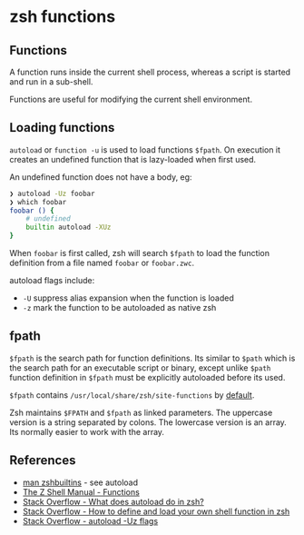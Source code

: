 # zsh functions

## Functions

A function runs inside the current shell process, whereas a script is started and run in a sub-shell.

Functions are useful for modifying the current shell environment.

## Loading functions

`autoload` or `function -u` is used to load functions `$fpath`. On execution it creates an undefined function that is lazy-loaded when first used.

An undefined function does not have a body, eg:

```zsh
❯ autoload -Uz foobar
❯ which foobar
foobar () {
    # undefined
    builtin autoload -XUz
}
```

When `foobar` is first called, zsh will search `$fpath` to load the function definition from a file named `foobar` or `foobar.zwc`.

autoload flags include:

- `-U` suppress alias expansion when the function is loaded
- `-z` mark the function to be autoloaded as native zsh

## fpath

`$fpath` is the search path for function definitions. Its similar to `$path` which is the search path for an executable script or binary, except unlike `$path` function definition in `$fpath` must be explicitly autoloaded before its used.

`$fpath` contains `/usr/local/share/zsh/site-functions` by [default](https://unix.stackexchange.com/a/607827/2680).

Zsh maintains `$FPATH` and `$fpath` as linked parameters. The uppercase version is a string separated by colons. The lowercase version is an array. Its normally easier to work with the array.

## References

- [man zshbuiltins](https://linux.die.net/man/1/zshbuiltins) - see autoload
- [The Z Shell Manual - Functions](https://zsh.sourceforge.io/Doc/Release/Functions.html)
- [Stack Overflow - What does autoload do in zsh?](https://stackoverflow.com/a/63661686/149412)
- [Stack Overflow - How to define and load your own shell function in zsh](https://unix.stackexchange.com/a/33898/2680)
- [Stack Overflow - autoload -Uz flags](https://stackoverflow.com/a/12575883/149412)
